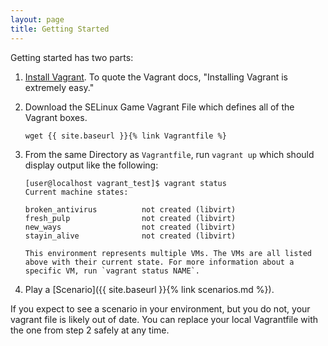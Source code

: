 ```yaml
---
layout: page
title: Getting Started
---
```

Getting started has two parts:

1. [Install Vagrant](https://www.vagrantup.com/downloads.html). To quote the
   Vagrant docs, "Installing Vagrant is extremely easy."

2. Download the SELinux Game Vagrant File which defines all of the Vagrant
   boxes.

   ```
   wget {{ site.baseurl }}{% link Vagrantfile %}
   ```

3. From the same Directory as `Vagrantfile`, run `vagrant up` which should
   display output like the following:

   ```
   [user@localhost vagrant_test]$ vagrant status
   Current machine states:

   broken_antivirus          not created (libvirt)
   fresh_pulp                not created (libvirt)
   new_ways                  not created (libvirt)
   stayin_alive              not created (libvirt)

   This environment represents multiple VMs. The VMs are all listed
   above with their current state. For more information about a specific VM, run `vagrant status NAME`.

   ```

4. Play a [Scenario]({{ site.baseurl }}{% link scenarios.md %}).


<p class="message">
  If you expect to see a scenario in your environment, but you do not, your
  vagrant file is likely out of date. You can replace your local Vagrantfile
  with the one from step 2 safely at any time.
</p>
